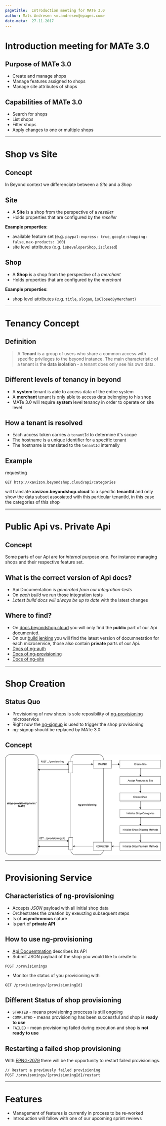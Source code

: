 ```yaml
---
pagetitle:  Introduction meeting for MATe 3.0
author: Mats Andresen <m.andresen@epages.com>
date-meta:  27.11.2017
---
```


# Introduction meeting for MATe 3.0

## Purpose of MATe 3.0

* Create and manage shops
* Manage features assigned to shops
* Manage site attributes of shops

## Capabilities of MATe 3.0

* Search for shops
* List shops
* Filter shops
* Apply changes to one or multiple shops

------------------

# Shop vs Site

## Concept
In Beyond context we differenciate between a _Site_ and a _Shop_

## Site
* A __Site__ is a shop from the perspective of a _reseller_
* Holds properties that are configured by the _reseller_

__Example properties__:

* available feature set (e.g. `paypal-express: true`, `google-shopping: false`, `max-products: 100`)
* site level attributes (e.g. `isDeveloperShop`, `isClosed`)

## Shop
* A __Shop__ is a shop from the perspective of a _merchant_
* Holds properties that are configured by the _merchant_

__Example properties__:

* shop level attributes (e.g. `title`, `slogan`, `isClosedByMerchant`)

------------------

# Tenancy Concept

## Definition
> A __Tenant__ is a group of users who share a common access with specific privileges to the beyond instance. The main characteristic of a tenant is the __data isolation__ - a tenant does only see his own data.

## Different levels of tenancy in beyond
* A __system__ tenant is able to access data of the entire system
* A __merchant__ tenant is only able to access data belonging to his shop
* MATe 3.0 will require __system__ level tenancy in order to operate on site level

## How a tenant is resolved
* Each access token carries a `tenantId` to determine it's scope
* The hostname is a unique identifier for a specific tenant
* The hostname is translated to the `tenantId` internally

## Example

requesting
```
GET http://xavizon.beyondshop.cloud/api/categories
```
will translate __xavizon.beyondshop.cloud__ to a specific __tenantId__ and only show the data subset assosiated with this particular tenantId, in this case the categories of this shop


------------------

# Public Api vs. Private Api

## Concept

Some parts of our Api are for _internal_ purpose one. For instance managing shops and their respective feature set.

## What is the correct version of Api docs?
* Api Documentation is _generated from our integration-tests_
* On _each build_ we run those integration tests
* _Latest build docs will always be up to date_ with the latest changes

## Where to find?
* On [docs.beyondshop.cloud](http://docs.beyondshop.cloud) you will only find the __public__ part of our Api documented.
* On our [build jenkins](http://build.epages.works:8080/) you will find the latest version of documnetation for each microservice, those also contain __private__ parts of our Api.
* [Docs of ng-auth](http://build.epages.works:8080/job/core_auth_build/REST_API_Documentation/)
* [Docs of ng-provisioning](http://build.epages.works:8080/job/shopadmin_provisioning_build/REST_API_Documentation/)
* [Docs of ng-site](http://build.epages.works:8080/job/shopadmin_site_build/REST_API_Documentation/)

------------------

# Shop Creation

## Status Quo
* Provisioning of new shops is sole reposibility of [ng-provisioning](https://github.com/epages-de/ng-provisioning) microservice
* Right now the [ng-signup](https://github.com/epages-de/ng-signup) is used to trigger the shop provisioning
* ng-signup should be replaced by MATe 3.0

## Concept
![](img/shop-provisioning-concept.png)

------------------

# Provisioning Service

## Characteristics of ng-provisioning
* Accepts _JSON_ payload with all initial shop data
* Orchestrates the creation by exeucting subsequent steps
* Is of __asynchronous__ nature
* Is part of __private API__

## How to use ng-provisioning
* [Api Docuemtnation](http://build.epages.works:8080/job/shopadmin_provisioning_build/REST_API_Documentation/) describes its API
* Submit JSON payload of the shop you would like to create to
```
POST /provisionings
```
* Monitor the status of you provisioning with
```
GET /provisionings/{provisioningId}
```

## Different Status of shop provisioning
* `STARTED` - means provisioning proccess is still ongoing
* `COMPLETED` - means provisioning has been successful and shop is __ready to use__
* `FAILED` - mean provisioning failed during execution and shop is __not ready to use__

## Restarting a failed shop provisioning

With [EPNG-2079](https://epages.atlassian.net/browse/EPNG-2079) there will be the opportunity to restart failed provisionings.

```
// Restart a previously failed provisioning
POST /provisonings/{provisioningId}/restart
```

------------------

# Features

* Management of features is currently in process to be re-worked
* Introduction will follow with one of our upcoming sprint reviews